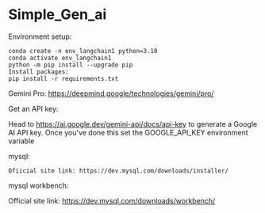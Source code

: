 # Simple_Gen_ai

Environment setup:

	conda create -n env_langchain1 python=3.10  
	conda activate env_langchain1
	python -m pip install --upgrade pip
	Install packages:
	pip install -r requirements.txt

Gemini Pro: https://deepmind.google/technologies/gemini/pro/

Get an API key:
   
  Head to https://ai.google.dev/gemini-api/docs/api-key to generate a Google AI API key. 
  Once you've done this set the GOOGLE_API_KEY environment variable

mysql:

	Ofiicial site link: https://dev.mysql.com/downloads/installer/

mysql workbench: 

  Official site link:  https://dev.mysql.com/downloads/workbench/ 
